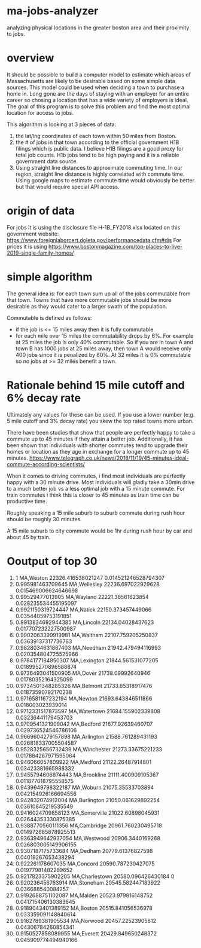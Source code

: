 # ma-jobs-analyzer
analyzing physical locations in the greater boston area and their proximity to jobs.

# overview
It should be possible to build a computer model to estimate which areas of Massachusetts are likely to be desirable based on some simple data sources. This model could be used when deciding a town to purchase a home in. Long gone are the days of staying with an employer for an entire career so chosing a location that has a wide variety of employers is ideal. The goal of this program is to solve this problem and find the most optimal location for access to jobs.

This algorithm is looking at 3 pieces of data:

1. the lat/lng coordinates of each town within 50 miles from Boston.
1. the # of jobs in that town according to the official government H1B filings which is public data. I believe H1B filings are a good proxy for total job counts. H1b jobs tend to be high paying and it is a reliable government data source.
1. Using straight line distances to approximate commuting time. In our region, straight line distance is highly correlated with commute time. Using google maps to estimate commute time would obviously be better but that would require special API access. 

# origin of data
For jobs it is using the disclosure file H-1B_FY2018.xlsx located on this government website:
https://www.foreignlaborcert.doleta.gov/performancedata.cfm#dis
For prices it is using 
https://www.bostonmagazine.com/top-places-to-live-2019-single-family-homes/

# simple algorithm
The general idea is: for each town sum up all of the jobs commutable from that town. Towns that have more commutable jobs should be more desirable as they would cater to a larger swath of the population.

Commutable is defined as follows:
* if the job is <= 15 miles away then it is fully commutable
* for each mile over 15 miles the commutability drops by 6%. For example at 25 miles the job is only 40% commutable. So if you are in town A and town B has 1000 jobs at 25 miles away, then town A would receive only 400 jobs since it is penalized by 60%. At 32 miles it is 0% commutable so no jobs at >= 32 miles benefit a town.

# Rationale behind 15 mile cutoff and 6% decay rate
Ultimately any values for these can be used. If you use a lower number (e.g. 5 mile cutoff and 3% decay rate) you skew the top rated towns more urban. 

There have been studies that show that people are perfectly happy to take a commute up to 45 minutes if they attain a better job. Additionally, it has been shown that individuals with shorter commutes tend to upgrade their homes or location as they age in exchange for a longer commute up to 45 minutes. https://www.telegraph.co.uk/news/2018/11/19/45-minutes-ideal-commute-according-scientists/ 

When it comes to driving commutes, i find most individuals are perfectly happy with a 30 minute drive. Most individuals will gladly take a 30min drive to a much better job vs a less optimal job with a 15 minute commute. For train commutes i think this is closer to 45 minutes as train time can be productive time.

Roughly speaking a 15 mile suburb to suburb commute during rush hour should be roughly 30 minutes. 

A 15 mile suburb to city commute would be 1hr during rush hour by car and about 45 by train. 

# Ooutput of top 30
1. 1 MA,Weston 22326.416538021247 0.014521246528794307
1. 0.995981463709645 MA,Wellesley 22236.697022929628 0.015469006624646698
1. 0.99529477013905 MA,Wayland 22221.36561623854 0.028235534455195097
1. 0.9921150319724447 MA,Natick 22150.373457449066 0.03544059753191851
1. 0.9913834692944385 MA,Lincoln 22134.04028437623 0.017707232227500987
1. 0.9902063399919981 MA,Waltham 22107.759205250837 0.03639137317736763
1. 0.9828034631867403 MA,Needham 21942.479494116993 0.020354804725525966
1. 0.9784177184850307 MA,Lexington 21844.561531077205 0.018995270896588874
1. 0.9736493041500905 MA,Dover 21738.09992640946 0.01780352164325099
1. 0.9734501348285326 MA,Belmont 21733.65318917476 0.01873590792170238
1. 0.9716581167232194 MA,Newton 21693.643846511866 0.018003023939014
1. 0.9712331517873597 MA,Watertown 21684.155902339808 0.03236441179453703
1. 0.9709541321909042 MA,Bedford 21677.92639460707 0.029736524546786106
1. 0.9669604279157898 MA,Arlington 21588.761289431193 0.026818337005504587
1. 0.9528325656732439 MA,Winchester 21273.33675221233 0.017884267971595064
1. 0.946066057809922 MA,Medford 21122.26487914801 0.03423381665988332
1. 0.9455794606874443 MA,Brookline 21111.400909105367 0.011877018795558575
1. 0.9439649798322187 MA,Woburn 21075.35533703894 0.042154926166694556
1. 0.942832074912004 MA,Burlington 21050.061629892254 0.03610645219535549
1. 0.9416024709858123 MA,Somerville 21022.60898045931 0.02644353330875385
1. 0.9388770560111356 MA,Cambridge 20961.760230495718 0.014972685878925513
1. 0.9363949642937054 MA,Westwood 20906.3440169268 0.026803005149906155
1. 0.9307187175733684 MA,Dedham 20779.61376827598 0.04019267653438294
1. 0.922261178607035 MA,Concord 20590.787230427075 0.01977981482269652
1. 0.9217823375902205 MA,Charlestown 20580.096426430184 0
1. 0.920236456763914 MA,Stoneham 20545.582447183922 0.036688540084257
1. 0.9192688751102087 MA,Malden 20523.979816148752 0.041715406130383645
1. 0.9189043401389152 MA,Boston 20515.841056536978 0.033359091148840614
1. 0.9162789381905534 MA,Norwood 20457.22523905812 0.04306784260854341
1. 0.9150527858089955 MA,Everett 20429.849650248372 0.045909774494940166
